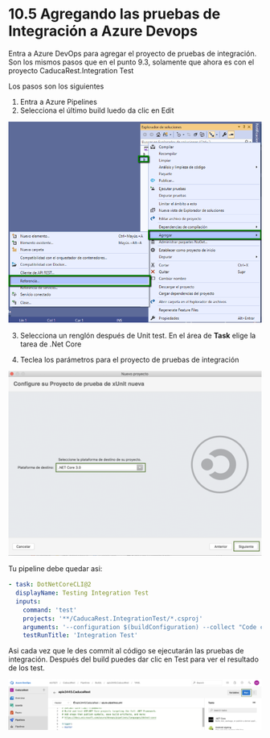 # 10.5 Agregando las pruebas de Integración a Azure Devops

Entra a Azure DevOps para agregar el proyecto de pruebas de integración. Son los mismos pasos que en el punto 9.3, solamente que ahora es con el proyecto CaducaRest.Integration Test

Los pasos son los siguientes

1. Entra a Azure Pipelines
2. Selecciona el último build luedo da clic en Edit

![](../.gitbook/assets/image%20%28294%29.png)

3. Selecciona un renglón después de Unit test. En el área de **Task** elige la tarea de .Net Core

4. Teclea los parámetros para el proyecto de pruebas de integración

![](../.gitbook/assets/image%20%28273%29.png)

Tu pipeline debe quedar asi:

```yaml
- task: DotNetCoreCLI@2
  displayName: Testing Integration Test
  inputs:
    command: 'test'
    projects: '**/CaducaRest.IntegrationTest/*.csproj'
    arguments: '--configuration $(buildConfiguration) --collect "Code coverage"'
    testRunTitle: 'Integration Test'
```

Asi cada vez que le des commit al código se ejecutarán las pruebas de integración. Después del build puedes dar clic en Test para ver el resultado de los test.

![](../.gitbook/assets/image%20%28363%29.png)



